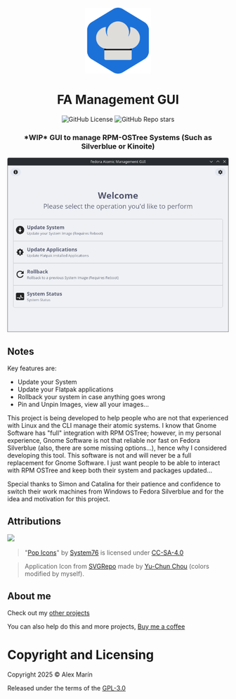 <div align="center">
  <br>
  <img src="./resources/icons/hicolor/scalable/apps/icon.svg" width="150" />
  <h1>FA Management GUI</h1>

  ![GitHub License](https://img.shields.io/github/license/mariinkys/fa-management-gui)
  ![GitHub Repo stars](https://img.shields.io/github/stars/mariinkys/fa-management-gui)

  <h3>*WIP* GUI to manage RPM-OSTree Systems (Such as Silverblue or Kinoite)</h3>

  <img width="700" alt="Main Page Light Mode" src="./screenshots/main-light.png"/>
</div>

## Notes

Key features are:

- Update your System
- Update your Flatpak applications
- Rollback your system in case anything goes wrong
- Pin and Unpin Images, view all your images...

This project is being developed to help people who are not that experienced with Linux and the CLI manage their atomic systems. I know that Gnome Software has "full" integration with RPM OSTree; however, in my personal experience, Gnome Software is not that reliable nor fast on Fedora Silverblue (also, there are some missing options...), hence why I considered developing this tool. This software is not and will never be a full replacement for Gnome Software. I just want people to be able to interact with RPM OSTree and keep both their system and packages updated...

Special thanks to Simon and Catalina for their patience and confidence to switch their work machines from Windows to Fedora Silverblue and for the idea and motivation for this project.

## Attributions

<a href="https://github.com/iced-rs/iced">
  <img src="https://gist.githubusercontent.com/hecrj/ad7ecd38f6e47ff3688a38c79fd108f0/raw/74384875ecbad02ae2a926425e9bcafd0695bade/color.svg" width="130px">
</a>

<p></p>

> "[Pop Icons](http://github.com/pop-os/icon-theme)" by [System76](http://system76.com/) is licensed under [CC-SA-4.0](http://creativecommons.org/licenses/by-sa/4.0/)

> Application Icon from [SVGRepo](https://www.svgrepo.com/svg/475104/chief-hat) made by [Yu-Chun Chou](https://www.svgrepo.com/author/Yu-Chun%20Chou/) (colors modified by myself).

## About me

Check out my [other projects](https://github.com/mariinkys) 

You can also help do this and more projects, [Buy me a coffee](https://www.buymeacoffee.com/mariinkys)

# Copyright and Licensing

Copyright 2025 © Alex Marín

Released under the terms of the [GPL-3.0](https://github.com/mariinkys/fa-management-gui/blob/main/LICENSE)
